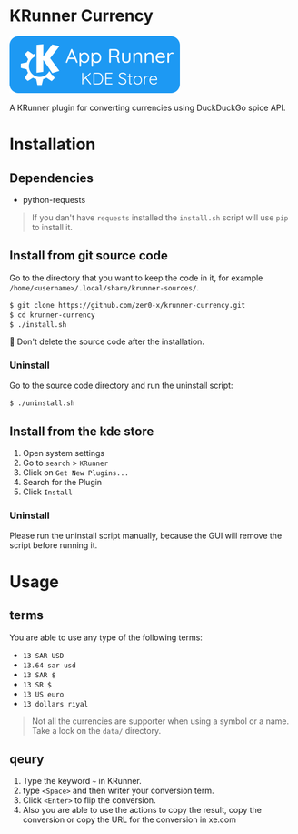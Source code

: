 # KRunner Currency
[![Get the runner from kde store](https://raw.githubusercontent.com/ZER0-X/badges/main/kde/store/get-the-app-runner.svg)](https://www.pling.com/p/)

A KRunner plugin for converting currencies using DuckDuckGo spice API.

# Installation
## Dependencies
- python-requests
> If you dan't have `requests` installed the `install.sh` script will use `pip` to install it.
## Install from git source code
Go to the directory that you want to keep the code in it, for example `/home/<username>/.local/share/krunner-sources/`.
```bash
$ git clone https://github.com/zer0-x/krunner-currency.git
$ cd krunner-currency
$ ./install.sh
```
🔴 Don't delete the source code after the installation.
### Uninstall
Go to the source code directory and run the uninstall script:
```bash
$ ./uninstall.sh
```

## Install from the kde store
1. Open system settings
2. Go to `search` > `KRunner`
3. Click on `Get New Plugins...`
4. Search for the Plugin
5. Click `Install`
### Uninstall
Please run the uninstall script manually, because the GUI will remove the script before running it.

# Usage
## terms
You are able to use any type of the following terms:
- `13 SAR USD`
- `13.64 sar usd`
- `13 SAR $`
- `13 SR $`
- `13 US euro`
- `13 dollars riyal`
> Not all the currencies are supporter when using a symbol or a name. Take a lock on the `data/` directory.
## qeury
1. Type the keyword `~` in KRunner.
2. type `<Space>` and then writer your conversion term.
3. Click `<Enter>` to flip the conversion.
4. Also you are able to use the actions to copy the result, copy the conversion or copy the URL for the conversion in xe.com

